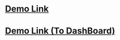 # [Demo Link](http://mental-help.herokuapp.com/)
# [Demo Link (To DashBoard)](http://mental-help.herokuapp.com/dashboard)

